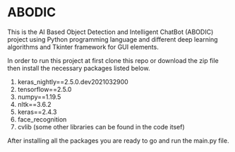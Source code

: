 # ABODIC
This is the AI Based Object Detection and Intelligent ChatBot (ABODIC) project using Python programming language and different deep learning algorithms and Tkinter framework for GUI elements.

In order to run this project at first clone this repo or download the zip file then install the necessary packages listed below.

1. keras_nightly==2.5.0.dev2021032900
2. tensorflow==2.5.0
3. numpy==1.19.5
4. nltk==3.6.2
5. keras==2.4.3
6. face_recognition
7. cvlib
(some other libraries can be found in the code itsef)

After installing all the packages you are ready to go and run the main.py file.
